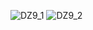 ![DZ9_1](https://github.com/Helga52/AT_DZ9_1/assets/137534299/c9dc1c74-8b72-44cf-a235-f8fdd4a96401)
![DZ9_2](https://github.com/Helga52/AT_DZ9_1/assets/137534299/1ebd501f-d18d-453c-9472-8c5279ff035a)
